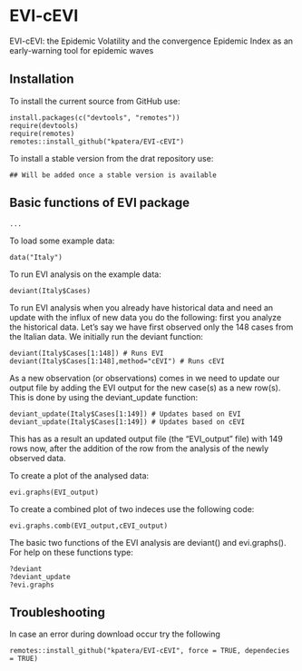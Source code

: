 # EVI-cEVI
EVI-cEVI: the Epidemic Volatility and the convergence Epidemic Index as an early-warning tool for epidemic waves

## Installation

To install the current source from GitHub use:

    install.packages(c("devtools", "remotes"))
    require(devtools)
    require(remotes)
    remotes::install_github("kpatera/EVI-cEVI")
    

To install a stable version from the drat repository use:

    ## Will be added once a stable version is available

## Basic functions of EVI package

    ...

To load some example data:

    data("Italy")
    
To run EVI analysis on the example data:

    deviant(Italy$Cases)

To run EVI analysis when you already have historical data and need an update with the influx of new data you do the following: first you analyze the historical data. Let’s say we have first observed only the 148 cases from the Italian data. We initially run the deviant function:

    deviant(Italy$Cases[1:148]) # Runs EVI
    deviant(Italy$Cases[1:148],method="cEVI") # Runs cEVI

As a new observation (or observations) comes in we need to update our output file by adding the EVI output for the new case(s) as a new row(s). This is done by using the deviant_update function: 

    deviant_update(Italy$Cases[1:149]) # Updates based on EVI
    deviant_update(Italy$Cases[1:149]) # Updates based on cEVI

This has as a result an updated output file (the “EVI_output” file) with 149 rows now, after the addition of the row from the analysis of the newly observed data.

To create a plot of the analysed data: 

    evi.graphs(EVI_output)
    
To create a combined plot of two indeces use the following code: 

    evi.graphs.comb(EVI_output,cEVI_output)
    
The basic two functions of the EVI analysis are deviant() and evi.graphs(). For help on these functions type:  
    
    ?deviant
    ?deviant_update
    ?evi.graphs
    
## Troubleshooting

In case an error during download occur try the following

    remotes::install_github("kpatera/EVI-cEVI", force = TRUE, dependecies = TRUE)



